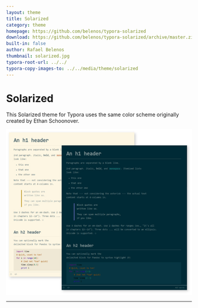 ```yaml
---
layout: theme
title: Solarized
category: theme
homepage: https://github.com/belenos/typora-solarized
download: https://github.com/belenos/typora-solarized/archive/master.zip
built-in: false
author: Rafael Belenos
thumbnail: solarized.jpg
typora-root-url: ../../
typora-copy-images-to: ../../media/theme/solarized
---
```


# Solarized

This Solarized theme for Typora uses the same color scheme originally created by Ethan Schoonover.

![Snip20170320_1](/media/theme/solarized/screenshot.jpg)

---
